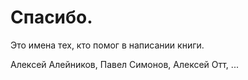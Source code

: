 # Спасибо.




Это имена тех, кто помог в написании книги.

Алексей Алейников, Павел Симонов, Алексей Отт, ...